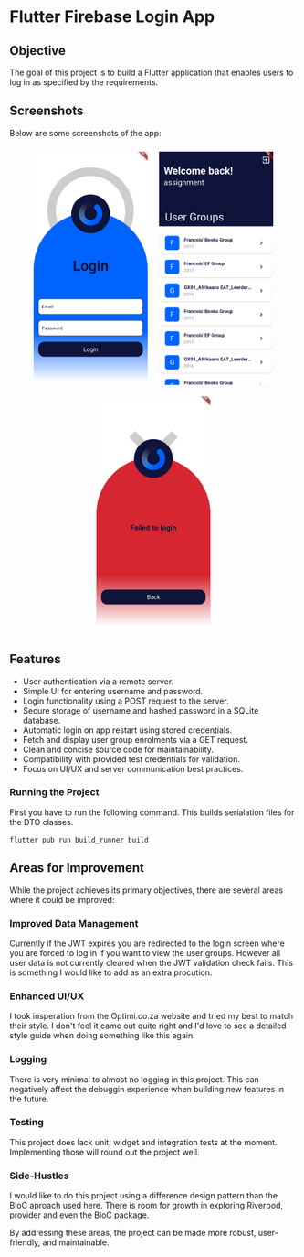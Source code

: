 # Flutter Firebase Login App

## Objective

The goal of this project is to build a Flutter application that enables users to log in as specified by the requirements.

## Screenshots

Below are some screenshots of the app:

<p align="center" style="display: flex; flex-wrap: wrap; justify-content: center;">
    <img src="screenshots/login_screen.png" alt="Login Screen" width="200" style="margin: 10px;"/>
    <img src="screenshots/success_screen.png" alt="Success Screen" width="200" style="margin: 10px;"/>
    <img src="screenshots/failure_screen.png" alt="Failure Screen" width="200" style="margin: 10px;"/>
</p>

## Features

- User authentication via a remote server.
- Simple UI for entering username and password.
- Login functionality using a POST request to the server.
- Secure storage of username and hashed password in a SQLite database.
- Automatic login on app restart using stored credentials.
- Fetch and display user group enrolments via a GET request.
- Clean and concise source code for maintainability.
- Compatibility with provided test credentials for validation.
- Focus on UI/UX and server communication best practices.

### Running the Project
First you have to run the following command. This builds serialation files for the DTO classes.
```
flutter pub run build_runner build
```

## Areas for Improvement

While the project achieves its primary objectives, there are several areas where it could be improved:

### Improved Data Management
Currently if the JWT expires you are redirected to the login screen where you are forced to log in if you want to view the user groups. However all user data is not currently cleared when the JWT validation check fails. This is something I would like to add as an extra procution.

### Enhanced UI/UX

I took insperation from the Optimi.co.za website and tried my best to match their style. I don't feel it came out quite right and I'd love to see a detailed style guide when doing something like this again.

### Logging

There is very minimal to almost no logging in this project. This can negatively affect the debuggin experience when building new features in the future.

### Testing

This project does lack unit, widget and integration tests at the moment. Implementing those will round out the project well.

### Side-Hustles

I would like to do this project using a difference design pattern than the BloC aproach used here. There is room for growth in exploring Riverpod, provider and even the BloC package.

By addressing these areas, the project can be made more robust, user-friendly, and maintainable.
